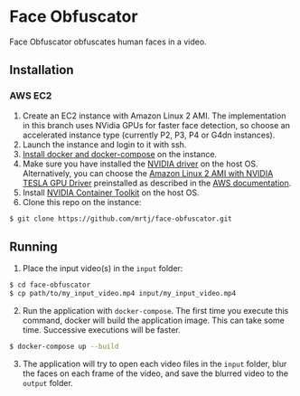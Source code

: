 # Face Obfuscator

Face Obfuscator obfuscates human faces in a video.

## Installation

### AWS EC2

1. Create an EC2 instance with Amazon Linux 2 AMI. The implementation in this branch uses NVidia GPUs for faster face detection, so choose an accelerated instance type (currently P2, P3, P4 or G4dn instances).
2. Launch the instance and login to it with ssh.
3. [Install docker and docker-compose](https://gist.github.com/npearce/6f3c7826c7499587f00957fee62f8ee9) on the instance.
4. Make sure you have installed the [NVIDIA driver](https://github.com/NVIDIA/nvidia-docker/wiki/Frequently-Asked-Questions#how-do-i-install-the-nvidia-driver) on the host OS. Alternatively, you can choose the [Amazon Linux 2 AMI with NVIDIA TESLA GPU Driver](https://aws.amazon.com/marketplace/pp/prodview-64e4rx3h733ru) preinstalled as described in the [AWS documentation](https://docs.aws.amazon.com/AWSEC2/latest/UserGuide/install-nvidia-driver.html#preinstalled-nvidia-driver).
5. Install [NVIDIA Container Toolkit](https://docs.nvidia.com/datacenter/cloud-native/container-toolkit/install-guide.html#docker) on the host OS.
4. Clone this repo on the instance:
```bash
$ git clone https://github.com/mrtj/face-obfuscator.git
```

## Running

1. Place the input video(s) in the `input` folder:
```bash
$ cd face-obfuscator
$ cp path/to/my_input_video.mp4 input/my_input_video.mp4
```
2. Run the application with `docker-compose`. The first time you execute this command, docker will build the application image. This can take some time. Successive executions will be faster.
```bash
$ docker-compose up --build
```
3. The application will try to open each video files in the `input` folder, blur the faces on each frame of the video, and save the blurred video to the `output` folder.
